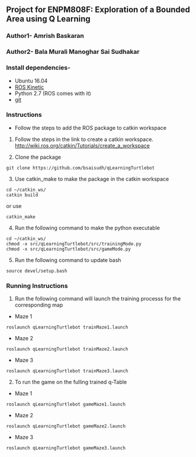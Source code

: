 ## Project for ENPM808F: Exploration of a Bounded Area using Q Learning
### Author1- Amrish Baskaran

### Author2- Bala Murali Manoghar Sai Sudhakar


### Install dependencies-
- Ubuntu 16.04
- [ROS Kinetic](http://wiki.ros.org/kinetic/Installation)
- Python 2.7 (ROS comes with it)
- [git](https://www.liquidweb.com/kb/install-git-ubuntu-16-04-lts/)

### Instructions
- Follow the steps to add the ROS package to catkin workspace

1. Follow the steps in the link to create a catkin workspace.
http://wiki.ros.org/catkin/Tutorials/create_a_workspace

2. Clone the package
```
git clone https://github.com/bsaisudh/qLearningTurtlebot
```

3. Use catkin_make to make the package in the catkin workspace

```
cd ~/catkin_ws/
catkin build
```
or use
```
catkin_make
```

4. Run the following command to make the python executable

```
cd ~/catkin_ws/
chmod -x src/qLearningTurtlebot/src/trainingMode.py
chmod -x src/qLearningTurtlebot/src/gameMode.py
```

5. Run the following command to update bash

```
source devel/setup.bash
```

### Running Instructions

1. Run the following command will launch the training processs for the corresponding map
- Maze 1
```
roslaunch qLearningTurtlebot trainMaze1.launch
```

- Maze 2
```
roslaunch qLearningTurtlebot trainMaze2.launch
```

- Maze 3
```
roslaunch qLearningTurtlebot trainMaze3.launch
```

2. To run the game on the fulling trained q-Table
- Maze 1
```
roslaunch qLearningTurtlebot gameMaze1.launch
```

- Maze 2
```
roslaunch qLearningTurtlebot gameMaze2.launch
```

- Maze 3
```
roslaunch qLearningTurtlebot gameMaze3.launch
```
